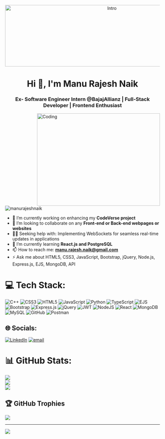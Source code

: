 <p align="center">
  <img src="https://i.pinimg.com/originals/cb/09/d4/cb09d4ee36fb3788c750440f9b97cc72.gif" alt="Intro" height="200" width="680">
</p>


<h1 align="center">Hi 🤘, I'm Manu Rajesh Naik</h1>
<h3 align="center">Ex- Software Engineer Intern @BajajAllianz | Full-Stack Developer | Frontend Enthusiast</h3>

<img align="right" alt="Coding" height="300" width="400" src="https://i.pinimg.com/originals/42/b4/22/42b4229a9ec3145edaa895b2415dd720.gif">

<p align="left">
  <img src="https://komarev.com/ghpvc/?username=manurajeshnaik&label=Profile%20views&color=0e75b6&style=flat" alt="manurajeshnaik" />
</p>

- 🔭 I’m currently working on enhancing my **CodeVerse project**
- 🌱  I’m looking to collaborate on any **Front-end or Back-end webpages or websites**
- 👨‍💻  Seeking help with: Implementing WebSockets for seamless real-time updates in applications
- 💬 I’m currently learning **React.js and PostgreSQL**
- 📫 How to reach me: **manu.rajesh.naik@gmail.com**
- ⚡ Ask me about HTML5, CSS3, JavaScript, Bootstrap, jQuery, Node.js, Express.js, EJS, MongoDB, API

# 💻 Tech Stack:
![C++](https://img.shields.io/badge/c++-%2300599C.svg?style=for-the-badge&logo=c%2B%2B&logoColor=white) ![CSS3](https://img.shields.io/badge/css3-%231572B6.svg?style=for-the-badge&logo=css3&logoColor=white) ![HTML5](https://img.shields.io/badge/html5-%23E34F26.svg?style=for-the-badge&logo=html5&logoColor=white) ![JavaScript](https://img.shields.io/badge/javascript-%23323330.svg?style=for-the-badge&logo=javascript&logoColor=%23F7DF1E) ![Python](https://img.shields.io/badge/python-3670A0?style=for-the-badge&logo=python&logoColor=ffdd54) ![TypeScript](https://img.shields.io/badge/typescript-%23007ACC.svg?style=for-the-badge&logo=typescript&logoColor=white) ![EJS](https://img.shields.io/badge/ejs-%23B4CA65.svg?style=for-the-badge&logo=ejs&logoColor=black) ![Bootstrap](https://img.shields.io/badge/bootstrap-%238511FA.svg?style=for-the-badge&logo=bootstrap&logoColor=white) ![Express.js](https://img.shields.io/badge/express.js-%23404d59.svg?style=for-the-badge&logo=express&logoColor=%2361DAFB) ![jQuery](https://img.shields.io/badge/jquery-%230769AD.svg?style=for-the-badge&logo=jquery&logoColor=white) ![JWT](https://img.shields.io/badge/JWT-black?style=for-the-badge&logo=JSON%20web%20tokens) ![NodeJS](https://img.shields.io/badge/node.js-6DA55F?style=for-the-badge&logo=node.js&logoColor=white) ![React](https://img.shields.io/badge/react-%2320232a.svg?style=for-the-badge&logo=react&logoColor=%2361DAFB) ![MongoDB](https://img.shields.io/badge/MongoDB-%234ea94b.svg?style=for-the-badge&logo=mongodb&logoColor=white) ![MySQL](https://img.shields.io/badge/mysql-4479A1.svg?style=for-the-badge&logo=mysql&logoColor=white) ![GitHub](https://img.shields.io/badge/github-%23121011.svg?style=for-the-badge&logo=github&logoColor=white) ![Postman](https://img.shields.io/badge/Postman-FF6C37?style=for-the-badge&logo=postman&logoColor=white)

## 🌐 Socials:
[![LinkedIn](https://img.shields.io/badge/LinkedIn-%230077B5.svg?logo=linkedin&logoColor=white)](https://linkedin.com/in/https://www.linkedin.com/in/nikhil-kumar072005/) [![email](https://img.shields.io/badge/Email-D14836?logo=gmail&logoColor=white)](mailto:nikhilksingh789@gmail.com) 


# 📊 GitHub Stats:
![](https://github-readme-stats.vercel.app/api?username=Nikhilkumarkiit&theme=darcula&hide_border=false&include_all_commits=false&count_private=false)<br/>
![](https://nirzak-streak-stats.vercel.app/?user=Nikhilkumarkiit&theme=darcula&hide_border=false)<br/>
![](https://github-readme-stats.vercel.app/api/top-langs/?username=Nikhilkumarkiit&theme=darcula&hide_border=false&include_all_commits=false&count_private=false&layout=compact)

## 🏆 GitHub Trophies
![](https://github-profile-trophy.vercel.app/?username=Nikhilkumarkiit&theme=dracula&no-frame=false&no-bg=true&margin-w=4)

---
[![](https://visitcount.itsvg.in/api?id=Nikhilkumarkiit&icon=0&color=0)](https://visitcount.itsvg.in)

<!-- Proudly created with GPRM ( https://gprm.itsvg.in ) -->
